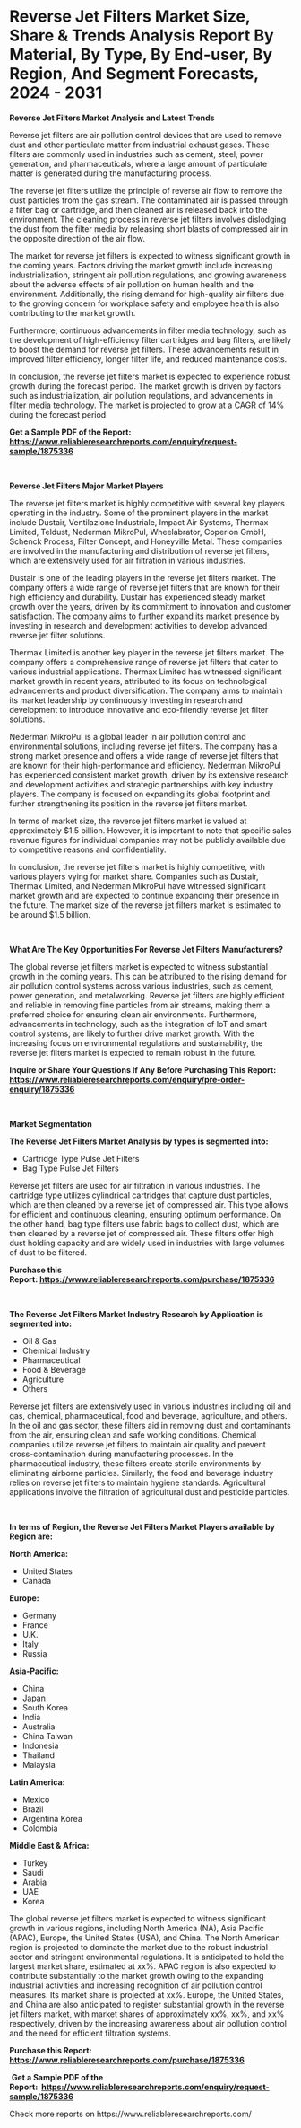 <p><h1>Reverse Jet Filters Market Size, Share & Trends Analysis Report By Material, By Type, By End-user, By Region, And Segment Forecasts, 2024 - 2031</h1></p><p><strong>Reverse Jet Filters Market Analysis and Latest Trends</strong></p>
<p><p>Reverse jet filters are air pollution control devices that are used to remove dust and other particulate matter from industrial exhaust gases. These filters are commonly used in industries such as cement, steel, power generation, and pharmaceuticals, where a large amount of particulate matter is generated during the manufacturing process. </p><p>The reverse jet filters utilize the principle of reverse air flow to remove the dust particles from the gas stream. The contaminated air is passed through a filter bag or cartridge, and then cleaned air is released back into the environment. The cleaning process in reverse jet filters involves dislodging the dust from the filter media by releasing short blasts of compressed air in the opposite direction of the air flow.</p><p>The market for reverse jet filters is expected to witness significant growth in the coming years. Factors driving the market growth include increasing industrialization, stringent air pollution regulations, and growing awareness about the adverse effects of air pollution on human health and the environment. Additionally, the rising demand for high-quality air filters due to the growing concern for workplace safety and employee health is also contributing to the market growth.</p><p>Furthermore, continuous advancements in filter media technology, such as the development of high-efficiency filter cartridges and bag filters, are likely to boost the demand for reverse jet filters. These advancements result in improved filter efficiency, longer filter life, and reduced maintenance costs.</p><p>In conclusion, the reverse jet filters market is expected to experience robust growth during the forecast period. The market growth is driven by factors such as industrialization, air pollution regulations, and advancements in filter media technology. The market is projected to grow at a CAGR of 14% during the forecast period.</p></p>
<p><strong>Get a Sample PDF of the Report:&nbsp; <a href="https://www.reliableresearchreports.com/enquiry/request-sample/1875336">https://www.reliableresearchreports.com/enquiry/request-sample/1875336</a></strong></p>
<p>&nbsp;</p>
<p><strong>Reverse Jet Filters Major Market Players</strong></p>
<p><p>The reverse jet filters market is highly competitive with several key players operating in the industry. Some of the prominent players in the market include Dustair, Ventilazione Industriale, Impact Air Systems, Thermax Limited, Teldust, Nederman MikroPul, Wheelabrator, Coperion GmbH, Schenck Process, Filter Concept, and Honeyville Metal. These companies are involved in the manufacturing and distribution of reverse jet filters, which are extensively used for air filtration in various industries.</p><p>Dustair is one of the leading players in the reverse jet filters market. The company offers a wide range of reverse jet filters that are known for their high efficiency and durability. Dustair has experienced steady market growth over the years, driven by its commitment to innovation and customer satisfaction. The company aims to further expand its market presence by investing in research and development activities to develop advanced reverse jet filter solutions.</p><p>Thermax Limited is another key player in the reverse jet filters market. The company offers a comprehensive range of reverse jet filters that cater to various industrial applications. Thermax Limited has witnessed significant market growth in recent years, attributed to its focus on technological advancements and product diversification. The company aims to maintain its market leadership by continuously investing in research and development to introduce innovative and eco-friendly reverse jet filter solutions.</p><p>Nederman MikroPul is a global leader in air pollution control and environmental solutions, including reverse jet filters. The company has a strong market presence and offers a wide range of reverse jet filters that are known for their high-performance and efficiency. Nederman MikroPul has experienced consistent market growth, driven by its extensive research and development activities and strategic partnerships with key industry players. The company is focused on expanding its global footprint and further strengthening its position in the reverse jet filters market.</p><p>In terms of market size, the reverse jet filters market is valued at approximately $1.5 billion. However, it is important to note that specific sales revenue figures for individual companies may not be publicly available due to competitive reasons and confidentiality.</p><p>In conclusion, the reverse jet filters market is highly competitive, with various players vying for market share. Companies such as Dustair, Thermax Limited, and Nederman MikroPul have witnessed significant market growth and are expected to continue expanding their presence in the future. The market size of the reverse jet filters market is estimated to be around $1.5 billion.</p></p>
<p>&nbsp;</p>
<p><strong>What Are The Key Opportunities For Reverse Jet Filters Manufacturers?</strong></p>
<p><p>The global reverse jet filters market is expected to witness substantial growth in the coming years. This can be attributed to the rising demand for air pollution control systems across various industries, such as cement, power generation, and metalworking. Reverse jet filters are highly efficient and reliable in removing fine particles from air streams, making them a preferred choice for ensuring clean air environments. Furthermore, advancements in technology, such as the integration of IoT and smart control systems, are likely to further drive market growth. With the increasing focus on environmental regulations and sustainability, the reverse jet filters market is expected to remain robust in the future.</p></p>
<p><strong>Inquire or Share Your Questions If Any Before Purchasing This Report: <a href="https://www.reliableresearchreports.com/enquiry/pre-order-enquiry/1875336">https://www.reliableresearchreports.com/enquiry/pre-order-enquiry/1875336</a></strong></p>
<p>&nbsp;</p>
<p><strong>Market Segmentation</strong></p>
<p><strong>The Reverse Jet Filters Market Analysis by types is segmented into:</strong></p>
<p><ul><li>Cartridge Type Pulse Jet Filters</li><li>Bag Type Pulse Jet Filters</li></ul></p>
<p><p>Reverse jet filters are used for air filtration in various industries. The cartridge type utilizes cylindrical cartridges that capture dust particles, which are then cleaned by a reverse jet of compressed air. This type allows for efficient and continuous cleaning, ensuring optimum performance. On the other hand, bag type filters use fabric bags to collect dust, which are then cleaned by a reverse jet of compressed air. These filters offer high dust holding capacity and are widely used in industries with large volumes of dust to be filtered.</p></p>
<p><strong>Purchase this Report:&nbsp;<a href="https://www.reliableresearchreports.com/purchase/1875336">https://www.reliableresearchreports.com/purchase/1875336</a></strong></p>
<p>&nbsp;</p>
<p><strong>The Reverse Jet Filters Market Industry Research by Application is segmented into:</strong></p>
<p><ul><li>Oil & Gas</li><li>Chemical Industry</li><li>Pharmaceutical</li><li>Food & Beverage</li><li>Agriculture</li><li>Others</li></ul></p>
<p><p>Reverse jet filters are extensively used in various industries including oil and gas, chemical, pharmaceutical, food and beverage, agriculture, and others. In the oil and gas sector, these filters aid in removing dust and contaminants from the air, ensuring clean and safe working conditions. Chemical companies utilize reverse jet filters to maintain air quality and prevent cross-contamination during manufacturing processes. In the pharmaceutical industry, these filters create sterile environments by eliminating airborne particles. Similarly, the food and beverage industry relies on reverse jet filters to maintain hygiene standards. Agricultural applications involve the filtration of agricultural dust and pesticide particles.</p></p>
<p>&nbsp;</p>
<p><strong>In terms of Region, the Reverse Jet Filters Market Players available by Region are:</strong></p>
<p>
    <p> <strong> North America: </strong>
        <ul>
            <li>United States</li>
            <li>Canada</li>
        </ul>
        </p> 
    <p> <strong> Europe: </strong>
        <ul>
            <li>Germany</li>
            <li>France</li>
            <li>U.K.</li>
            <li>Italy</li>
            <li>Russia</li>
        </ul>
        </p> 
    <p> <strong> Asia-Pacific: </strong>
        <ul>
            <li>China</li>
            <li>Japan</li>
            <li>South Korea</li>
            <li>India</li>
            <li>Australia</li>
            <li>China Taiwan</li>
            <li>Indonesia</li>
            <li>Thailand</li>
            <li>Malaysia</li>
        </ul>
        </p> 
    <p> <strong> Latin America: </strong>
        <ul>
            <li>Mexico</li>
            <li>Brazil</li>
            <li>Argentina Korea</li>
            <li>Colombia</li>
        </ul>
        </p> 
    <p> <strong> Middle East & Africa: </strong>
        <ul>
            <li>Turkey</li>
            <li>Saudi</li>
            <li>Arabia</li>
            <li>UAE</li>
            <li>Korea</li>
        </ul>
    </p>
    </p>
<p><p>The global reverse jet filters market is expected to witness significant growth in various regions, including North America (NA), Asia Pacific (APAC), Europe, the United States (USA), and China. The North American region is projected to dominate the market due to the robust industrial sector and stringent environmental regulations. It is anticipated to hold the largest market share, estimated at xx%. APAC region is also expected to contribute substantially to the market growth owing to the expanding industrial activities and increasing recognition of air pollution control measures. Its market share is projected at xx%. Europe, the United States, and China are also anticipated to register substantial growth in the reverse jet filters market, with market shares of approximately xx%, xx%, and xx% respectively, driven by the increasing awareness about air pollution control and the need for efficient filtration systems.</p></p>
<p><strong>Purchase this Report: <a href="https://www.reliableresearchreports.com/purchase/1875336">https://www.reliableresearchreports.com/purchase/1875336</a></strong></p>
<p>&nbsp;<strong>Get a Sample PDF of the Report:&nbsp;&nbsp;<a href="https://www.reliableresearchreports.com/enquiry/request-sample/1875336">https://www.reliableresearchreports.com/enquiry/request-sample/1875336</a></strong></p>
<p><strong></strong></p>
<p>Check more reports on https://www.reliableresearchreports.com/</p>